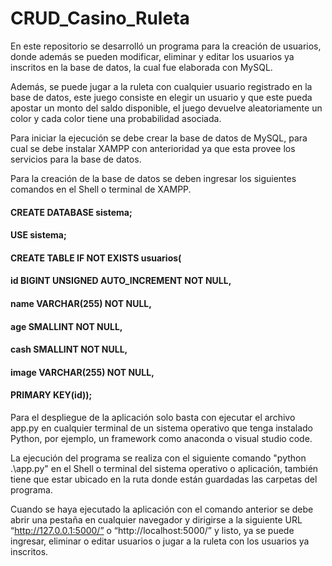 # CRUD_Casino_Ruleta

En este repositorio se desarrolló un programa para la creación de usuarios, donde además se pueden modificar, eliminar y editar los usuarios ya inscritos en la base de datos, la cual fue elaborada con MySQL.

Además, se puede jugar a la ruleta con cualquier usuario registrado en la base de datos, este juego consiste en elegir un usuario y que este pueda apostar un monto del saldo disponible, el juego devuelve aleatoriamente un color y cada color tiene una probabilidad asociada.

Para iniciar la ejecución se debe crear la base de datos de MySQL, para cual se debe instalar XAMPP con anterioridad ya que esta provee los servicios para la base de datos.

Para la creación de la base de datos se deben ingresar los siguientes comandos en el Shell o terminal de XAMPP.

#### CREATE DATABASE sistema;
#### USE sistema;
#### CREATE TABLE IF NOT EXISTS usuarios(
####  	id BIGINT UNSIGNED AUTO_INCREMENT NOT NULL,
####  	name VARCHAR(255) NOT NULL,
####  	age SMALLINT NOT NULL,
####   cash SMALLINT NOT NULL,
####   image VARCHAR(255) NOT NULL,
####  	PRIMARY KEY(id));

Para el despliegue de la aplicación solo basta con ejecutar el archivo app.py en cualquier terminal de un sistema operativo que tenga instalado Python, por ejemplo, un framework como anaconda o visual studio code.

La ejecución del programa se realiza con el siguiente comando "python .\app.py" en el Shell o terminal del sistema operativo o aplicación, también tiene que estar ubicado en la ruta donde están guardadas las carpetas del programa.

Cuando se haya ejecutado la aplicación con el comando anterior se debe abrir una pestaña en cualquier navegador y dirigirse a la siguiente URL “http://127.0.0.1:5000/” o “http://localhost:5000/” y listo, ya se puede ingresar, eliminar o editar usuarios o jugar a la ruleta con los usuarios ya inscritos.

